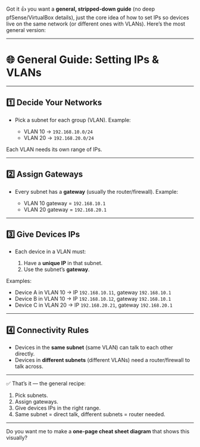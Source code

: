 Got it 👍 you want a **general, stripped-down guide** (no deep pfSense/VirtualBox details), just the core idea of how to set IPs so devices live on the same network (or different ones with VLANs). Here’s the most general version:

---

# 🌐 General Guide: Setting IPs & VLANs

---

## 1️⃣ Decide Your Networks

* Pick a subnet for each group (VLAN). Example:

  * VLAN 10 → `192.168.10.0/24`
  * VLAN 20 → `192.168.20.0/24`

Each VLAN needs its own range of IPs.

---

## 2️⃣ Assign Gateways

* Every subnet has a **gateway** (usually the router/firewall). Example:

  * VLAN 10 gateway = `192.168.10.1`
  * VLAN 20 gateway = `192.168.20.1`

---

## 3️⃣ Give Devices IPs

* Each device in a VLAN must:

  1. Have a **unique IP** in that subnet.
  2. Use the subnet’s **gateway**.

Examples:

* Device A in VLAN 10 → IP `192.168.10.11`, gateway `192.168.10.1`
* Device B in VLAN 10 → IP `192.168.10.12`, gateway `192.168.10.1`
* Device C in VLAN 20 → IP `192.168.20.21`, gateway `192.168.20.1`

---

## 4️⃣ Connectivity Rules

* Devices in the **same subnet** (same VLAN) can talk to each other directly.
* Devices in **different subnets** (different VLANs) need a router/firewall to talk across.

---

✅ That’s it — the general recipe:

1. Pick subnets.
2. Assign gateways.
3. Give devices IPs in the right range.
4. Same subnet = direct talk, different subnets = router needed.

---

Do you want me to make a **one-page cheat sheet diagram** that shows this visually?
